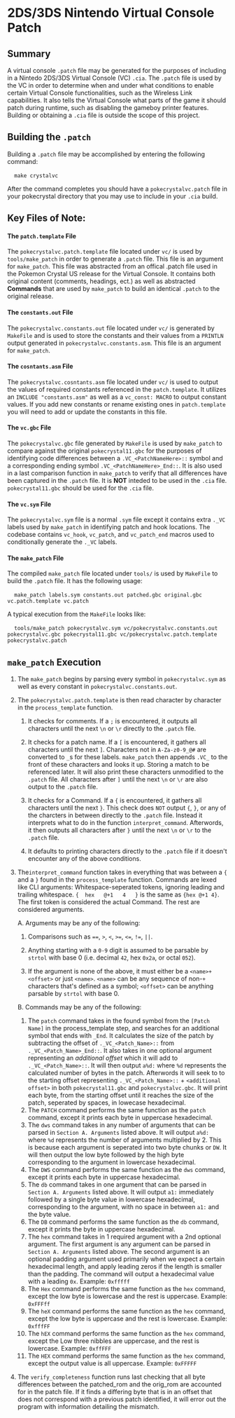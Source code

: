 # 2DS/3DS Nintendo Virtual Console Patch

## Summary

A virtual console `.patch` file may be generated for the purposes of including in a Nintedo 2DS/3DS Virtual Console (VC) `.cia`. The `.patch` file is used by the VC in order to determine when and under what conditions to enable certain Virtual Console functionalities, such as the Wireless Link capabilities. It also tells the Virtual Console what parts of the game it should patch during runtime, such as disabling the gameboy printer features. Building or obtaining a `.cia` file is outside the scope of this project.

## Building the `.patch`

Building a `.patch` file may be accomplished by entering the following command:

    `make crystalvc` 

After the command completes you should have a `pokecrystalvc.patch` file in your pokecrystal directory that you may use to include in your `.cia` build.

## Key Files of Note:

#### The `patch.template` File

The `pokecrystalvc.patch.template` file located under `vc/` is used by `tools/make_patch` in order to generate a `.patch` file. This file is an argument for `make_patch`. This file was abstracted from an offical .patch file used in the Pokemon Crystal US release for the Virtual Console. It contains both original content (comments, headings, ect.) as well as abstracted **Commands** that are used by `make_patch` to build an identical `.patch` to the original release.

#### The `constants.out` File

The `pokecrystalvc.constants.out` file located under `vc/` is generated by `MakeFile` and is used to store the constants and their values from a `PRINTLN` output generated in `pokecrystalvc.constants.asm`. This file is an argument for `make_patch`.

#### The `cosntants.asm` File

The `pokecrystalvc.cosntants.asm` file located under `vc/` is used to output the values of required constants referenced in the `patch.template`. It utilizes an `INCLUDE "constants.asm"` as well as a `vc_const: MACRO` to output constant values. If you add new constants or rename existing ones in `patch.template` you will need to add or update the constants in this file.

#### The `vc.gbc` File

The `pokecrystalvc.gbc` file generated by `MakeFile` is used by `make_patch` to compare against the original `pokecrystal11.gbc` for the purposes of identifying code differences between a `.VC_<PatchNameHere>::` symbol and a corresponding ending symbol `.VC_<PatchNameHere>_End::`. It is also used in a last comparison function in `make_patch` to verify that all differences have been captured in the `.patch` file. It is **NOT** inteded to be used in the `.cia` file. `pokecrystal11.gbc` should be used for the `.cia` file.

#### The `vc.sym` File

The `pokecrystalvc.sym` file is a normal `.sym` file except it contains extra `._VC` labels used by `make_patch` in identifying patch and hook locations. The codebase contains `vc_hook`, `vc_patch`, and `vc_patch_end` macros used to conditionally generate the `._VC` labels.  

#### The `make_patch` File

The compiled `make_patch` file located under `tools/` is used by `MakeFile` to build the `.patch` file. It has the following usage:

    `make_patch labels.sym constants.out patched.gbc original.gbc vc.patch.template vc.patch`

A typical execution from the `MakeFile` looks like:

    `tools/make_patch pokecrystalvc.sym vc/pokecrystalvc.constants.out pokecrystalvc.gbc pokecrystal11.gbc vc/pokecrystalvc.patch.template pokecrystalvc.patch`

## `make_patch` Execution

1. The `make_patch` begins by parsing every symbol in `pokecrystalvc.sym` as well as every constant in `pokecrystalvc.constants.out`. 

2. The `pokecrystalvc.patch.template` is then read character by character in the `process_template` function. 
   
   1. It checks for comments. If a `;` is encountered, it outputs all characters until the next `\n` or `\r` directly to the `.patch` file.
   
   2. It checks for a patch name. If a `[` is encountered, it gathers all characters until the next `]`. Characters not in `A-Za-z0-9_@#` are converted to `_`s for these labels. `make_patch` then appends `.VC_` to the front of these characters and looks it up. Storing a match to be referenced later. It will also print these characters unmodified to the `.patch` file. All characters after `]` until the next `\n` or `\r` are also output to the `.patch` file.
   
   3. It checks for a Command. If a `{` is encountered, it gathers all characters until the next `}`. This check does `NOT` output `{`, `}`, or any of the charcters in between directly to the `.patch` file. Instead it interprets what to do in the function `interpret_command`. Afterwords, it then outputs all characters after `}` until the next `\n` or `\r` to the `.patch` file.
   
   4. It defaults to printing characters directly to the `.patch` file if it doesn't encounter any of the above conditions.

3. The`interpret_command` function takes in everything that was between a `{` and a `}` found in the `process_template` function. Commands are lexed like CLI arguments: Whitespace-seperated tokens, ignoring leading and trailing whitespace.
   `{  hex   @+1   4   }` is the same as `{hex @+1 4}`.  The first token is considered the actual Command. The rest are considered arguments. 
   
   A. Arguments may be any of the following:
   
   1. Comparisons such as `==`, `>`, `<`, `>=`, `<=`, `!=`, `||`.
   
   2. Anything starting with a `0-9` digit is assumed to be parsable by `strtol` with base 0 (i.e. decimal `42`, hex `0x2a`, or octal `052`).
   
   3. If the argument is none of the above, it must either be a `<name>+<offset>` or just `<name>`. `<name>` can be any sequence of non-`+` characters that's defined as a symbol; `<offset>` can be anything parsable by `strtol` with base 0.
   
   B. Commands may be any of the following:
   
   1. The `patch` command takes in the found symbol from the `[Patch Name]` in the process_template step, and searches for an additional symbol that ends with `_End`. It calculates the size of the patch by subtracting the offset of `._VC_<Patch_Name>::` from `._VC_<Patch_Name>_End::`. It also takes in one optional argument representing an _additional offset_ which it will add to `._VC_<Patch_Name>::`. It will then output `a%d:` where `%d` represents the calculated number of bytes in the patch. Afterwords it will seek to to the starting offset representing `._VC_<Patch_Name>::` + `<additional offset>` in both `pokecrystal11.gbc` and `pokecrystalvc.gbc`. It will print each byte, from the starting offset until it reaches the size of the patch, seperated by spaces, in lowecase hexadecimal.
   2. The `PATCH` command performs the same function as the `patch` command, except it prints each byte in uppercase hexadecimal.
   3. The `dws` command takes in any number of arguments that can be parsed in `Section A. Arguments` listed above. It will output `a%d:` where `%d` represents the number of arguments multiplied by 2. This is because each argument is seperated into two byte chunks or `DW`. It will then output the low byte followed by the high byte corresponding to the argument in lowercase hexadecimal. 
   4. The `DWS` command performs the same function as the `dws` command, except it prints each byte in uppercase hexadecimal.
   5. The `db` command takes in one argument that can be parsed in `Section A. Arguments` listed above. It will output `a1:` immediately followed by a single byte value in lowercase hexadecimal, corresponding to the argument, with no space in between `a1:` and the byte value.
   6. The `DB` command performs the same function as the `db` command, except it prints the byte in uppercase hexadecimal.
   7. The `hex` command takes in 1 required argument with a 2nd optional argument. The first argument is any argument can be parsed in `Section A. Arguments` listed above. The second argument is an optional padding argument used primarily when we expect a certain hexadecimal length, and apply leading zeros if the length is smaller than the padding. The command will output a hexadecimal value with a leading `0x`. Example: `0xfffff`
   8. The `Hex` command performs the same function as the `hex` command, except the low byte is lowercase and the rest is uppercase. Example: `0xFFFff`
   9. The `heX` command performs the same function as the `hex` command, except the low byte is uppercase and the rest is lowercase.  Example: `0xfffFF`
   10. The `hEX` command performs the same function as the `hex` command, except the Low three nibbles are uppercase, and the rest is lowercase. Example: `0xffFFF`
   11. The `HEX` command performs the same function as the `hex` command, except the output value is all uppercase. Example: `0xFFFFF`

4. The `verify_completeness` function runs last checking that all byte differences between the patched_rom and the orig_rom are accounted for in the patch file. If it finds a differing byte that is in an offset that does not correspond with a previous patch identified, it will error out the program with information detailing the mismatch.












